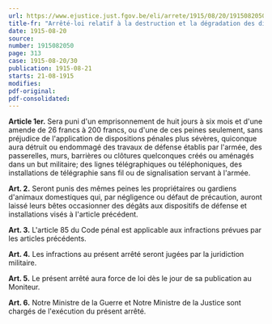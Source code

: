 ```yaml
---
url: https://www.ejustice.just.fgov.be/eli/arrete/1915/08/20/1915082050/justel
title-fr: "Arrêté-loi relatif à la destruction et la dégradation des dispositifs de défense établis par l'armée."
date: 1915-08-20
source:
number: 1915082050
page: 313
case: 1915-08-20/30
publication: 1915-08-21
starts: 21-08-1915
modifies:
pdf-original:
pdf-consolidated:
---
```


**Article 1er.** Sera puni d'un emprisonnement de huit jours à six mois et d'une amende de 26 francs à 200 francs, ou d'une de ces peines seulement, sans préjudice de l'application de dispositions pénales plus sévères, quiconque aura détruit ou endommagé des travaux de défense établis par l'armée, des passerelles, murs, barrières ou clôtures quelconques créés ou aménagés dans un but militaire; des lignes télégraphiques ou téléphoniques, des installations de télégraphie sans fil ou de signalisation servant à l'armée.

**Art. 2.** Seront punis des mêmes peines les propriétaires ou gardiens d'animaux domestiques qui, par négligence ou défaut de précaution, auront laissé leurs bêtes occasionner des dégâts aux dispositifs de défense et installations visés à l'article précédent.

**Art. 3.** L'article 85 du Code pénal est applicable aux infractions prévues par les articles précédents.

**Art. 4.** Les infractions au présent arrêté seront jugées par la juridiction militaire.

**Art. 5.** Le présent arrêté aura force de loi dès le jour de sa publication au Moniteur.

**Art. 6.** Notre Ministre de la Guerre et Notre Ministre de la Justice sont chargés de l'exécution du présent arrêté.
